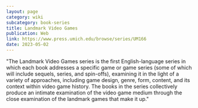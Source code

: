 ```yaml
---
layout: page
category: wiki
subcategory: book-series
title: Landmark Video Games
publication: Web
link: https://www.press.umich.edu/browse/series/UM166
date: 2023-05-02
---
```


"The Landmark Video Games series is the first English-language series in which each book addresses a specific game or game series (some of which will include sequels, series, and spin-offs), examining it in the light of a variety of approaches, including game design, genre, form, content, and its context within video game history. The books in the series collectively produce an intimate examination of the video game medium through the close examination of the landmark games that make it up."
